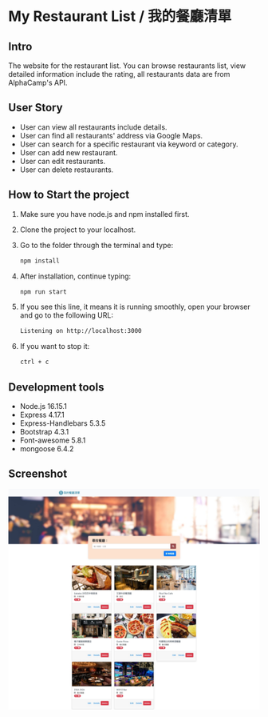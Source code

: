 # My Restaurant List / 我的餐廳清單

## Intro

The website for the restaurant list. You can browse restaurants list, view detailed information include the rating, all restaurants data are from AlphaCamp's API. 

## User Story

- User can view all restaurants include details.
- User can find all restaurants' address via Google Maps.
- User can search for a specific restaurant via keyword or category.
- User can add new restaurant.
- User can edit restaurants.
- User can delete restaurants.

## How to Start the project

1. Make sure you have node.js and npm installed first.
2. Clone the project to your localhost.
3. Go to the folder through the terminal and type:

   ```bash
   npm install
   ```

4. After installation, continue typing:

   ```bash
   npm run start
   ```

5. If you see this line, it means it is running smoothly, open your browser and go to the following URL:

   ```bash
   Listening on http://localhost:3000
   ```

6. If you want to stop it:

   ```bash
   ctrl + c
   ```

## Development tools

- Node.js 16.15.1
- Express 4.17.1
- Express-Handlebars 5.3.5
- Bootstrap 4.3.1
- Font-awesome 5.8.1
- mongoose 6.4.2

## Screenshot

![index image about my restaurant list](./public/image/reataurantlist_2-7-2022_222037_localhost.jpeg)

